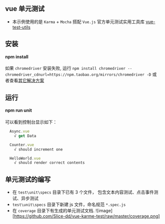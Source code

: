 ## vue 单元测试

- 本示例使用的是 `Karma` + `Mocha` 搭配 `Vue.js` 官方单元测试实用工具库 [vue-test-utils](https://vue-test-utils.vuejs.org/zh/) 


## 安装
#### npm install
如果 `chromedriver` 安装失败, 运行 `npm install chromedriver --chromedriver_cdnurl=https://npm.taobao.org/mirrors/chromedriver -D` 或者查看[其它解决方案](https://www.npmjs.com/package/chromedriver)

## 运行
#### npm run unit

可以看到控制台显示如下：
```javascript
  Async.vue
    √ get Data

  Counter.vue
    √ should increment one

  HelloWorld.vue
    √ should render correct contents
```

## 单元测试的编写
- 在 `test\unit\specs` 目录下已有 3 个文件， 包含文本内容测试、点击事件测试、异步测试
- `test\unit\specs` 目录下新建 js 文件，命名规范 `*.spec.js`
- 在 `coverage` 目录下有生成的单元测试文档.
![image][https://github.com/Slice-dd/vue-karme-test/raw/master/coverage.png]





